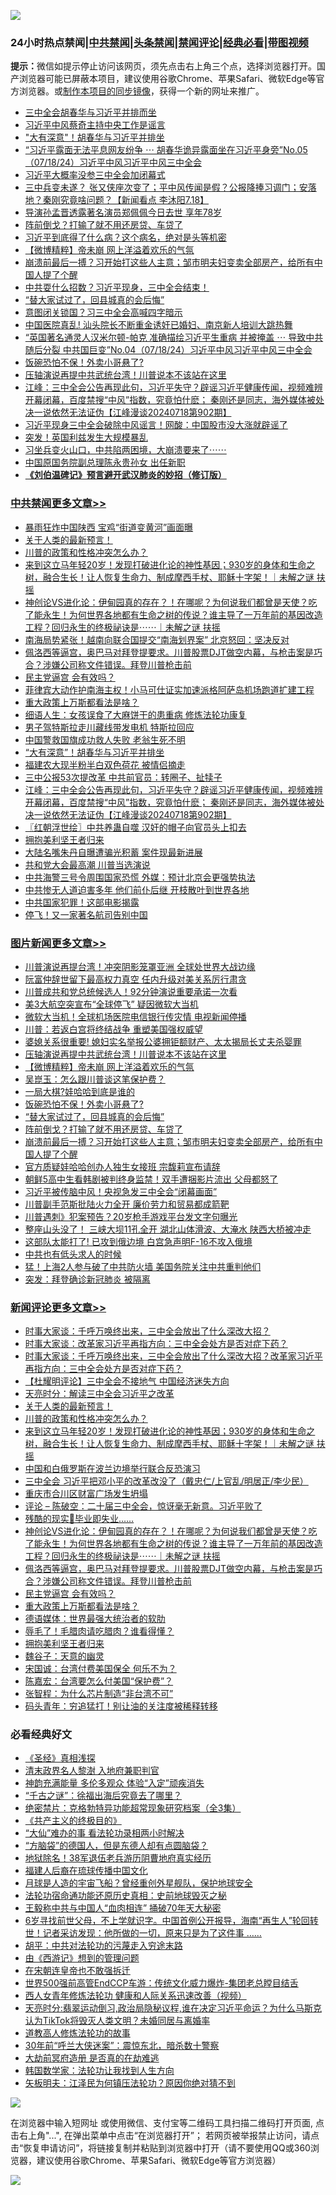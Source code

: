 ![](https://raw.githubusercontent.com/jsvpn/jsproxy/dev/64photo/fqnews-qr.jpg)

<div id="tt">
<h3>24小时热点禁闻|<a href="#%E4%B8%AD%E5%85%B1%E7%A6%81%E9%97%BB%E6%9B%B4%E5%A4%9A%E6%96%87%E7%AB%A0">中共禁闻</a>|<a href="#%E5%9B%BE%E7%89%87%E6%96%B0%E9%97%BB%E6%9B%B4%E5%A4%9A%E6%96%87%E7%AB%A0">头条禁闻</a>|<a href="#%E6%96%B0%E9%97%BB%E8%AF%84%E8%AE%BA%E6%9B%B4%E5%A4%9A%E6%96%87%E7%AB%A0">禁闻评论|<a href="#%E5%BF%85%E7%9C%8B%E7%BB%8F%E5%85%B8%E5%A5%BD%E6%96%87">经典必看</a>|<a href="https://2654106.xyz/3" target="_blank">带图视频</a></h3>
<div><b>提示：</b>微信如提示停止访问该网页，须先点击右上角三个点，选择浏览器打开。国产浏览器可能已屏蔽本项目，建议使用谷歌Chrome、苹果Safari、微软Edge等官方浏览器。或<a href="%E5%88%B6%E4%BD%9Cgit%E7%A6%81%E9%97%BB%E9%95%9C%E5%83%8F.md">制作本项目的同步镜像</a>，获得一个新的网址来推广。</div>
<ul>

<li><a href="/headline/20240719/2064035.md">三中全会胡春华与习近平并排而坐</a></li>
<li><a href="/baitai/20240719/2064073.md">习近平中风蔡奇主持中央工作是谣言</a></li>
<li><a href="/cbnews/20240719/2064206.md">"大有深意"！胡春华与习近平并排坐</a></li>
<li><a href="/sohnews/20240719/2064021.md">“习近平露面无法平息网友纷争 ⋯ 胡春华诡异露面坐在习近平身旁”No.05（07/18/24）习近平中风习近平中风三中全会</a></li>
<li><a href="/bblog/20240719/2064287.md">习近平大概率没参三中全会加闭幕式</a></li>
<li><a href="/sohnews/20240719/2064088.md">三中兵变未遂？ 张又侠座次变了；平中风传闻是假？公报降捧习调门；安落地？秦刚究竟啥问题？【新闻看点 李沐阳7.18】</a></li>
<li><a href="/yule/20240719/2064149.md">导演孙孟晋透露著名演员郑佩佩今日去世 享年78岁</a></li>
<li><a href="/topimagenews/20240719/2064056.md">阵前倒戈？打输了就不用还房贷、车贷了</a></li>
<li><a href="/cnnews/20240719/2064194.md">习近平到底得了什么病？这个病名，绝对是头等机密</a></li>
<li><a href="/topimagenews/20240719/2064203.md">【微博精粹】帝未崩 网上洋溢着欢乐的气氛</a></li>
<li><a href="/topimagenews/20240719/2064055.md">崩溃前最后一搏？习开始打这些人主意；邹市明夫妇变卖全部房产，给所有中国人提了个醒</a></li>
<li><a href="/sohnews/20240719/2064286.md">中共耍什么招数？习近平现身，三中全会结束！</a></li>
<li><a href="/topimagenews/20240719/2064076.md">“替大家试过了，回县城真的会后悔”</a></li>
<li><a href="/cbnews/20240719/2064094.md">意图闭关锁国？习三中全会高喊四字暗示</a></li>
<li><a href="/cnnews/20240719/2064294.md">中国医院真乱! 汕头院长不断重金诱奸已婚妇、南京新人培训大跳热舞</a></li>
<li><a href="/sohnews/20240719/2064022.md">“英国著名通灵人汉米尔顿-帕克 准确描绘习近平生重病 并被掩盖 ⋯ 导致中共随后分裂 中共国巨变”No.04（07/18/24）习近平中风习近平中风三中全会</a></li>
<li><a href="/topimagenews/20240719/2064091.md">饭碗恐怕不保！外卖小哥悬了?</a></li>
<li><a href="/topimagenews/20240719/2064254.md">压轴演说再提中共武统台湾！川普说本不该站在这里</a></li>
<li><a href="/cbnews/20240719/2064200.md">江峰：三中全会公告再现此句，习近平失守？辟谣习近平健康传闻，视频难辨开幕闭幕，百度禁搜“中风”指数，究竟怕什麽； 秦刚还是同志，海外媒体被处决一说依然无法证伪【江峰漫谈20240718第902期】</a></li>
<li><a href="/cnnews/20240719/2064143.md">习近平现身三中全会破除中风谣言！网酸：中国股市没大涨就辟谣了</a></li>
<li><a href="/baitai/20240719/2064237.md">突发！英国利兹发生大规模暴乱</a></li>
<li><a href="/sohnews/20240719/2064301.md">习坐兵变火山口，中共陷两困境，大崩溃要来了⋯⋯</a></li>
<li><a href="/cnnews/20240719/2064235.md">中国原国务院副总理陈永贵孙女 出任新职</a></li>
<li><b><a href="/comments/20200207/1272816.md" target="_blank">《刘伯温碑记》预言避开武汉肺炎的妙招（修订版）</a></b></li>
</ul>
</div>

<div class="catlist">
<h3><a href="/cbnews/" target="_blank">中共禁闻</a><span><a href="/cbnews/" target="_blank" rel="nofollow">更多文章>></a></span></h3>
<ul>
<li><a href="/cbnews/20240720/2064419.md" target="_blank">暴雨狂炸中国陕西 宝鸡“街道变黄河”画面曝</a></li>
<li><a href="/comments/20240719/2064364.md" target="_blank">关于人类的最新预言！</a></li>
<li><a href="/comments/20240719/2064362.md" target="_blank">川普的政策和性格冲突怎么办？</a></li>
<li><a href="/comments/20240719/2064346.md" target="_blank">来到这立马年轻20岁！发现打破进化论的神性基因；930岁的身体和生命之树，融合生长！让人恢复生命力、制成摩西手杖、耶稣十字架！｜未解之谜 扶摇</a></li>
<li><a href="/comments/20240719/2064318.md" target="_blank">神创论VS进化论：伊甸园真的存在？！在哪呢？为何说我们都曾是天使？吃了能永生！为何世界各地都有生命之树的传说？谁主导了一万年前的基因改造工程？回归永生的终极祕诀是⋯⋯｜未解之谜 扶摇</a></li>
<li><a href="/cbnews/20240719/2064305.md" target="_blank">南海局势紧张！越南向联合国提交“南海划界案” 北京怒回：坚决反对</a></li>
<li><a href="/comments/20240719/2064304.md" target="_blank">佩洛西等逼宫，奥巴马对拜登提要求。川普股票DJT做空内幕，与枪击案是巧合？涉嫌公司称文件错误。拜登川普枪击前</a></li>
<li><a href="/comments/20240719/2064302.md" target="_blank">民主党逼宫 会有效吗？</a></li>
<li><a href="/cbnews/20240719/2064288.md" target="_blank">菲律宾大动作护南海主权！小马可仕证实加速派格阿萨岛机场跑道扩建工程</a></li>
<li><a href="/comments/20240719/2064258.md" target="_blank">重大政策上万斯都看法是啥？</a></li>
<li><a href="/cbnews/20240719/1772244.md" target="_blank">细语人生：女孩误食了大麻饼干的患重病  修炼法轮功康复</a></li>
<li><a href="/cbnews/20240719/2064229.md" target="_blank">男子驾特斯拉走川藏线带发电机 特斯拉回应</a></li>
<li><a href="/cbnews/20240719/2064228.md" target="_blank">中国警救国旗成功救人失败 老翁生死不明</a></li>
<li><a href="/cbnews/20240719/2064206.md" target="_blank">&#8220;大有深意&#8221;！胡春华与习近平并排坐</a></li>
<li><a href="/cbnews/20240719/2064205.md" target="_blank">福建农大现半粉半白双色荷花 被情侣摘走</a></li>
<li><a href="/cbnews/20240719/2064204.md" target="_blank">三中公报53次提改革 中共前官员：转圈子、扯犊子</a></li>
<li><a href="/cbnews/20240719/2064200.md" target="_blank">江峰：三中全会公告再现此句，习近平失守？辟谣习近平健康传闻，视频难辨开幕闭幕，百度禁搜“中风”指数，究竟怕什麽； 秦刚还是同志，海外媒体被处决一说依然无法证伪【江峰漫谈20240718第902期】</a></li>
<li><a href="/cbnews/20240719/2064196.md" target="_blank">〖红朝浮世绘〗中共养蛊自噬 汉奸的帽子向官员头上扣去</a></li>
<li><a href="/comments/20240719/2064189.md" target="_blank">拥抱美利坚王者归来</a></li>
<li><a href="/cbnews/20240719/2064161.md" target="_blank">大陆名嘴朱丹自曝遭骗光积蓄 案件现最新进展</a></li>
<li><a href="/comments/20240719/2064151.md" target="_blank">共和党大会最高潮 川普当选演说</a></li>
<li><a href="/cbnews/20240719/2064132.md" target="_blank">中共海警三号令周围国家恐慌 外媒：预计北京会更强势执法</a></li>
<li><a href="/cbnews/20240719/2064131.md" target="_blank">中共惨无人道迫害多年 他们前仆后继 开枝散叶到世界各地</a></li>
<li><a href="/cbnews/20240719/2064130.md" target="_blank">中共国家犯罪！这部电影揭露</a></li>
<li><a href="/cbnews/20240719/2064129.md" target="_blank">停飞！又一家著名航司告别中国</a></li>

</ul>
</div>
<div class="catlist">
<h3><a href="/topimagenews/" target="_blank">图片新闻</a><span><a href="/topimagenews/" target="_blank" rel="nofollow">更多文章>></a></span></h3>
<ul>
<li><a href="/topimagenews/20240720/2064418.md" target="_blank">川普演说再提台湾！冲突阴影笼罩亚洲 全球处世界大战边缘</a></li>
<li><a href="/topimagenews/20240720/2064417.md" target="_blank">阮富仲辞世留下最高权力真空 任内升级对美关系厉行肃贪</a></li>
<li><a href="/topimagenews/20240719/2064398.md" target="_blank">川普成共和党总统候选人！92分钟演说重要承诺一次看</a></li>
<li><a href="/topimagenews/20240719/2064397.md" target="_blank">美3大航空突宣布“全球停飞” 疑因微软大当机</a></li>
<li><a href="/topimagenews/20240719/2064354.md" target="_blank">微软大当机！全球机场医院电信银行传灾情 电视新闻停播</a></li>
<li><a href="/topimagenews/20240719/2064353.md" target="_blank">川普：若返白宫将终结战争 重塑美国强权威望</a></li>
<li><a href="/topimagenews/20240719/2064352.md" target="_blank">婆媳关系很重要! 媳妇实名举报公婆拥钜额财产、太太揭局长丈夫杀婴罪</a></li>
<li><a href="/topimagenews/20240719/2064254.md" target="_blank">压轴演说再提中共武统台湾！川普说本不该站在这里</a></li>
<li><a href="/topimagenews/20240719/2064203.md" target="_blank">【微博精粹】帝未崩 网上洋溢着欢乐的气氛</a></li>
<li><a href="/topimagenews/20240719/2064160.md" target="_blank">吴崑玉：怎么跟川普谈这笔保护费？</a></li>
<li><a href="/topimagenews/20240719/2064128.md" target="_blank">一局大棋?娃哈哈到底是谁的</a></li>
<li><a href="/topimagenews/20240719/2064091.md" target="_blank">饭碗恐怕不保！外卖小哥悬了?</a></li>
<li><a href="/topimagenews/20240719/2064076.md" target="_blank">“替大家试过了，回县城真的会后悔”</a></li>
<li><a href="/topimagenews/20240719/2064056.md" target="_blank">阵前倒戈？打输了就不用还房贷、车贷了</a></li>
<li><a href="/topimagenews/20240719/2064055.md" target="_blank">崩溃前最后一搏？习开始打这些人主意；邹市明夫妇变卖全部房产，给所有中国人提了个醒</a></li>
<li><a href="/topimagenews/20240718/2063954.md" target="_blank">官方质疑娃哈哈创办人独生女接班 宗馥莉宣布请辞</a></li>
<li><a href="/topimagenews/20240718/2063913.md" target="_blank">朝鲜5高中生看韩剧被判终身监禁！双手遭捆影片流出 父母都怒了</a></li>
<li><a href="/topimagenews/20240718/2063912.md" target="_blank">习近平被传脑中风！央视急发三中全会“闭幕画面”</a></li>
<li><a href="/topimagenews/20240718/2063899.md" target="_blank">川普副手范斯批陆火力全开 廉价劳力和贸易都成箭靶</a></li>
<li><a href="/topimagenews/20240718/2063898.md" target="_blank">川普遇刺》犯案预告？20岁枪手游戏平台发文字句曝光</a></li>
<li><a href="/topimagenews/20240718/2063773.md" target="_blank">整座山头没了！ 三峡大坝11孔全开 湖北山体滑波、大淹水 陕西大桥被冲走</a></li>
<li><a href="/topimagenews/20240718/2063772.md" target="_blank">这部队太能打了! 已攻到俄边境 白宫急声明F-16不攻入俄境</a></li>
<li><a href="/topimagenews/20240718/2063658.md" target="_blank">中共也有低头求人的时候</a></li>
<li><a href="/topimagenews/20240718/2063632.md" target="_blank">猛！上海2人参与破了中共防火墙 美国务院关注中共重判他们</a></li>
<li><a href="/topimagenews/20240718/2063631.md" target="_blank">突发：拜登确诊新冠肺炎 被隔离</a></li>

</ul>
</div>
<div class="catlist">
<h3><a href="/comments/" target="_blank">新闻评论</a><span><a href="/comments/" target="_blank" rel="nofollow">更多文章>></a></span></h3>
<ul>
<li><a href="/comments/20240719/2064410.md" target="_blank">时事大家谈：千呼万唤终出来，三中全会放出了什么深改大招？</a></li>
<li><a href="/comments/20240719/2064409.md" target="_blank">时事大家谈：改革家习近平再指方向：三中全会处方是否对症下药？</a></li>
<li><a href="/comments/20240719/2064408.md" target="_blank">时事大家谈：千呼万唤终出来，三中全会放出了什么深改大招？改革家习近平再指方向：三中全会处方是否对症下药？</a></li>
<li><a href="/comments/20240719/2064402.md" target="_blank">【杜耀明评论】三中全会不接地气 中国经济迷失方向</a></li>
<li><a href="/comments/20240719/2064392.md" target="_blank">天亮时分：解读三中全会习近平之改革</a></li>
<li><a href="/comments/20240719/2064364.md" target="_blank">关于人类的最新预言！</a></li>
<li><a href="/comments/20240719/2064362.md" target="_blank">川普的政策和性格冲突怎么办？</a></li>
<li><a href="/comments/20240719/2064346.md" target="_blank">来到这立马年轻20岁！发现打破进化论的神性基因；930岁的身体和生命之树，融合生长！让人恢复生命力、制成摩西手杖、耶稣十字架！｜未解之谜 扶摇</a></li>
<li><a href="/comments/20240719/2064344.md" target="_blank">中国和白俄罗斯在波兰边境举行联合反恐演习</a></li>
<li><a href="/comments/20240719/2064341.md" target="_blank">三中全会 习近平把邓小平的改革改没了（戴忠仁/上官乱/明居正/李少民）</a></li>
<li><a href="/comments/20240719/2064340.md" target="_blank">重庆市合川区财富广场发生坍塌</a></li>
<li><a href="/comments/20240719/2064331.md" target="_blank">评论 &#8211; 陈破空：二十届三中全会，惊讶毫无新意。习近平败了</a></li>
<li><a href="/comments/20240719/2064325.md" target="_blank">残酷的现实🥹毕业即失业&#8230;&#8230;</a></li>
<li><a href="/comments/20240719/2064318.md" target="_blank">神创论VS进化论：伊甸园真的存在？！在哪呢？为何说我们都曾是天使？吃了能永生！为何世界各地都有生命之树的传说？谁主导了一万年前的基因改造工程？回归永生的终极祕诀是⋯⋯｜未解之谜 扶摇</a></li>
<li><a href="/comments/20240719/2064304.md" target="_blank">佩洛西等逼宫，奥巴马对拜登提要求。川普股票DJT做空内幕，与枪击案是巧合？涉嫌公司称文件错误。拜登川普枪击前</a></li>
<li><a href="/comments/20240719/2064302.md" target="_blank">民主党逼宫 会有效吗？</a></li>
<li><a href="/comments/20240719/2064258.md" target="_blank">重大政策上万斯都看法是啥？</a></li>
<li><a href="/comments/20240719/2064232.md" target="_blank">德语媒体：世界最强大统治者的软肋</a></li>
<li><a href="/comments/20240719/2064201.md" target="_blank">辱毛了！毛腊肉请吃腊肉？谁看得懂？</a></li>
<li><a href="/comments/20240719/2064189.md" target="_blank">拥抱美利坚王者归来</a></li>
<li><a href="/comments/20240719/2064179.md" target="_blank">魏谷子：天意的幽灵</a></li>
<li><a href="/comments/20240719/2064178.md" target="_blank">宋国诚：台湾付费美国保全 何乐不为？</a></li>
<li><a href="/comments/20240719/2064177.md" target="_blank">陈嘉宏：台湾要怎么付美国“保护费”？</a></li>
<li><a href="/comments/20240719/2064176.md" target="_blank">张智程：为什么芯片制造“非台湾不可”</a></li>
<li><a href="/comments/20240719/2064175.md" target="_blank">码头青年：穷追猛打！别让油的关注度被稀释转移</a></li>

</ul>
</div>

<div class="catlist">
<h3>必看经典好文</h3>
<ul>
<li><a href="/tculture/20201113/1430493.md" target="_blank">《圣经》真相浅探</a></li>
<li><a href="/ccpdope/20220508/1730036.md" target="_blank">清末政界名人黎澍 入地府兼职判官</a></li>
<li><a href="/comments/20220408/1716562.md" target="_blank">神韵充满能量 多伦多观众 体验“入定”顽疾消失</a></li>
<li><a href="/lifebaike/20210704/1580186.md" target="_blank">“千古之谜”：徐福出海后究竟去了哪里？</a></li>
<li><a href="/comments/20200705/783265.md" target="_blank">绝密禁片：克格勃特异功能超常现象研究档案（全3集）</a></li>
<li><a href="/bookwiki/20171120/858084.md" target="_blank">《共产主义的终极目的》</a></li>
<li><a href="/cbnews/20210428/1535533.md" target="_blank">“大仙”难办的事  看法轮功录相两小时解决</a></li>
<li><a href="/comments/20220129/1685716.md" target="_blank">“方脑袋”的德国人，但是东德人却有点圆脑袋？</a></li>
<li><a href="/cbnews/20200531/1337381.md" target="_blank">地狱除名！38军退伍老兵游历阴曹地府真实经历</a></li>
<li><a href="/bannedvideo/20220509/1730156.md" target="_blank">福建人后裔在琉球传播中国文化</a></li>
<li><a href="/comments/20200712/1359456.md" target="_blank">月球是人造的宇宙飞船？曾经重创外星舰队，保护地球安全</a></li>
<li><a href="/tculture/20121025/73069.md" target="_blank">法轮功宿命通功能还原历史真相：史前地球毁灭之秘</a></li>
<li><a href="/cbnews/20200730/1371580.md" target="_blank">王毅称中共与中国人“血肉相连” 捅破70年天大秘密</a></li>
<li><a href="/comments/20210716/1588420.md" target="_blank">6岁寻找前世父母，不上学就识字。中国首例公开报导，海南“再生人”轮回转世！记者采访发现：他所做的一切，原来只是为了这件事 &#8230;&#8230;</a></li>
<li><a href="/cbnews/20200720/1363328.md" target="_blank">胡平：中共对法轮功的污蔑走入穷途末路</a></li>
<li><a href="/cbnews/20211017/1639767.md" target="_blank">由《西游记》想到的管理问题</a></li>
<li><a href="/lifebaike/20200315/1294178.md" target="_blank">在宋朝连皇帝也不敢强拆迁</a></li>
<li><a href="/comments/20220728/1764121.md" target="_blank">世界500强前高管EndCCP车游：传统文化威力爆炸-集团老总瞠目结舌</a></li>
<li><a href="/comments/20220520/1735217.md" target="_blank">西人女青年修炼法轮功 健康和人际关系迅速改善（视频）</a></li>
<li><a href="/cbnews/20220620/1747851.md" target="_blank">天亮时分:翡翠运动倒习,政治局隐秘议程,谁在决定习近平命运？为什么马斯克认为TikTok将毁灭人类文明？未婚同居与离婚率</a></li>
<li><a href="/comments/20200805/1375080.md" target="_blank">道教高人修炼法轮功的故事</a></li>
<li><a href="/topimagenews/20171017/843193.md" target="_blank">30年前“呼兰大侠迷案”：震惊东北，暗杀数十警察</a></li>
<li><a href="/lifebaike/20230309/1857707.md" target="_blank">大劫前冥府造册 是否真的在劫难逃</a></li>
<li><a href="/comments/20220418/1721061.md" target="_blank">韩国数学家：法轮功让我找到人生方向</a></li>
<li><a href="/comments/20220531/1739728.md" target="_blank">矢板明夫：江泽民为何镇压法轮功？原因你绝对猜不到</a></li>

</ul>
</div>

![](https://raw.githubusercontent.com/jsvpn/jsproxy/dev/64photo/fqnews-qr.jpg)

在浏览器中输入短网址 或使用微信、支付宝等二维码工具扫描二维码打开页面, 点击右上角"...", 在弹出菜单中点击“在浏览器打开”； 若网页被举报禁止访问，请点击“恢复申请访问”，将链接复制并粘贴到浏览器中打开（请不要使用QQ或360浏览器，建议使用谷歌Chrome、苹果Safari、微软Edge等官方浏览器）

![](https://raw.githubusercontent.com/jsvpn/jsproxy/dev/64photo/wx.jpg)